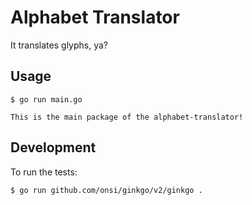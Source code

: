 # Alphabet Translator

It translates glyphs, ya?

## Usage

```shell
$ go run main.go

This is the main package of the alphabet-translator!
```

## Development

To run the tests:
```shell
$ go run github.com/onsi/ginkgo/v2/ginkgo .
```
